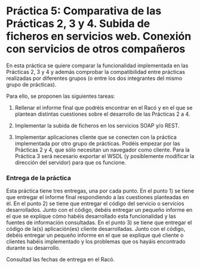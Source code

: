 
# Práctica 5: Comparativa de las Prácticas 2, 3 y 4. Subida de ficheros en servicios web. Conexión con servicios de otros compañeros

En esta práctica se quiere comparar la funcionalidad implementada en las Prácticas 2, 3 y 4 y además comprobar la compatibilidad entre prácticas realizadas por diferentes grupos (o entre los dos integrantes del mismo grupo de prácticas).

Para ello, se proponen las siguientes tareas:

1. Rellenar el informe final que podréis encontrar en el Racó y en el que se plantean distintas cuestiones sobre el desarrollo de las Prácticas 2 a 4.

2. Implementar la subida de ficheros en los servicios SOAP y/o REST.

3. Implementar aplicaciones cliente que se conecten con la práctica implementada por otro grupo de prácticas. Podéis empezar por las Prácticas 2 y 4, que sólo necesitan un navegador como cliente. Para la Práctica 3 será necesario exportar el WSDL (y
posiblemente modificar la dirección del servidor) para que os funcione.

### Entrega de la práctica
Esta práctica tiene tres entregas, una por cada punto. En el punto 1) se tiene que entregar el informe final respondiendo a las cuestiones planteadas en él. En el punto 2) se tiene que entregar el código del servicio o servicios desarrollados. Junto con el código, debéis entregar un pequeño informe en el que se explique cómo habéis desarrollado esta funcionalidad y las fuentes de información consultadas. En el punto 3) se tiene que entregar el código de la(s) aplicación(es) cliente desarrolladas. Junto con el código, debéis entregar un pequeño informe en el que se explique qué cliente o clientes habéis implementado y los problemas que os hayáis encontrado durante su desarrollo.

Consultad las fechas de entrega en el Racó.
